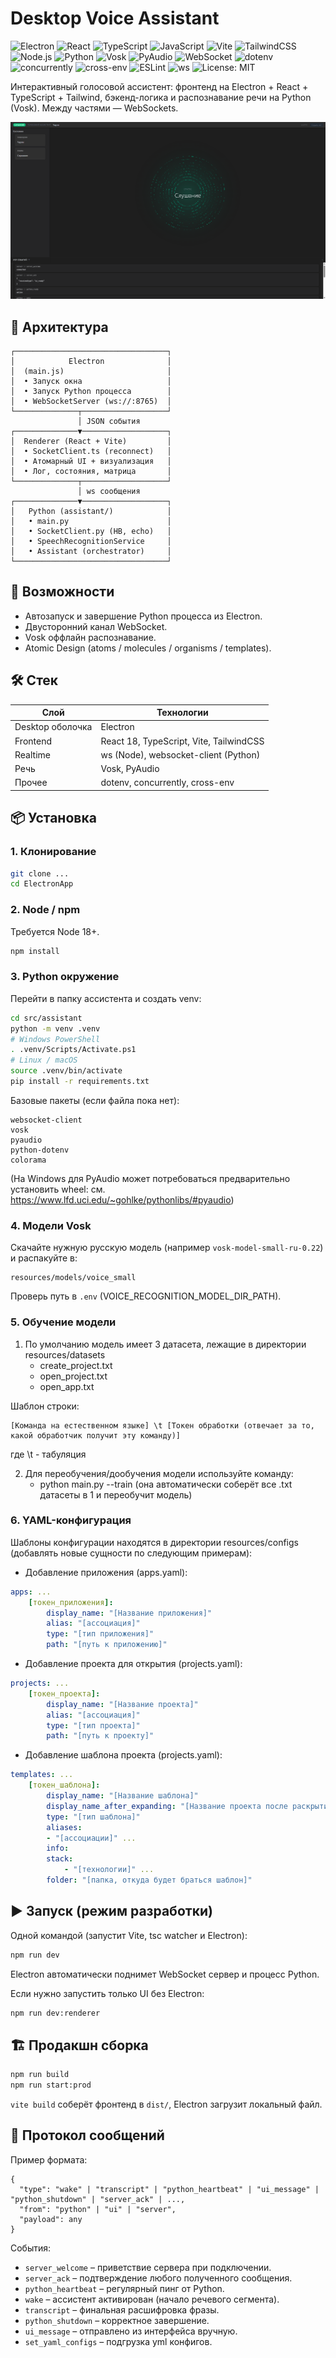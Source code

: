 # Desktop Voice Assistant

<div id="badges">

<img src="https://img.shields.io/badge/Electron-47848F?logo=electron&logoColor=white" alt="Electron" />
<img src="https://img.shields.io/badge/React-149ECA?logo=react&logoColor=white" alt="React" />
<img src="https://img.shields.io/badge/TypeScript-3178C6?logo=typescript&logoColor=white" alt="TypeScript" />
<img src="https://img.shields.io/badge/JavaScript-3178C6?logo=javascript&logoColor=white" alt="JavaScript" />
<img src="https://img.shields.io/badge/Vite-646CFF?logo=vite&logoColor=white" alt="Vite" />
<img src="https://img.shields.io/badge/TailwindCSS-0EA5E9?logo=tailwindcss&logoColor=white" alt="TailwindCSS" />
<img src="https://img.shields.io/badge/Node.js-5FA04E?logo=nodedotjs&logoColor=white" alt="Node.js" />

<img src="https://img.shields.io/badge/Python-3776AB?logo=python&logoColor=white" alt="Python" />
<img src="https://img.shields.io/badge/Vosk-ASR-orange" alt="Vosk" />
<img src="https://img.shields.io/badge/PyAudio-FFB000" alt="PyAudio" />

<img src="https://img.shields.io/badge/WebSocket-ws-3B82F6" alt="WebSocket" />
<img src="https://img.shields.io/badge/dotenv-ECF0F1" alt="dotenv" />
<img src="https://img.shields.io/badge/concurrently-444?logo=npm&logoColor=fff" alt="concurrently" />
<img src="https://img.shields.io/badge/cross--env-2F855A" alt="cross-env" />

<img src="https://img.shields.io/badge/ESLint-4B32C3?logo=eslint&logoColor=white" alt="ESLint" />
<img src="https://img.shields.io/badge/WS_Server-ws%208.x-0A84FF" alt="ws" />

<img src="https://img.shields.io/badge/License-MIT-green" alt="License: MIT" />

</div>

Интерактивный голосовой ассистент: фронтенд на Electron + React + TypeScript + Tailwind, бэкенд-логика и распознавание речи на Python (Vosk). Между частями — WebSockets.

<img src='public/images/preview.png'>

## 🧩 Архитектура
```
┌──────────────────────────────────┐
│            Electron              │
│  (main.js)                       │
│  • Запуск окна                   │
│  • Запуск Python процесса        │
│  • WebSocketServer (ws://:8765)  │
└──────────────┬───────────────────┘
               │ JSON события
┌──────────────▼───────────────────┐
│  Renderer (React + Vite)         │
│  • SocketClient.ts (reconnect)   │
│  • Атомарный UI + визуализация   │
│  • Лог, состояния, матрица       │
└──────────────┬───────────────────┘
               │ ws сообщения
┌──────────────▼───────────────────┐
│   Python (assistant/)            │
│   • main.py                      │
│   • SocketClient.py (HB, echo)   │
│   • SpeechRecognitionService     │
│   • Assistant (orchestrator)     │
└──────────────────────────────────┘
```

## 🚀 Возможности
- Автозапуск и завершение Python процесса из Electron.
- Двусторонний канал WebSocket.
- Vosk оффлайн распознавание.
- Atomic Design (atoms / molecules / organisms / templates).

## 🛠️ Стек
| Слой | Технологии |
|------|------------|
| Desktop оболочка | Electron |
| Frontend | React 18, TypeScript, Vite, TailwindCSS |
| Realtime | ws (Node), websocket-client (Python) |
| Речь | Vosk, PyAudio |
| Прочее | dotenv, concurrently, cross-env |

## 📦 Установка
### 1. Клонирование
```bash
git clone ...
cd ElectronApp
```

### 2. Node / npm
Требуется Node 18+.
```bash
npm install
```

### 3. Python окружение
Перейти в папку ассистента и создать venv:
```bash
cd src/assistant
python -m venv .venv
# Windows PowerShell
. .venv/Scripts/Activate.ps1
# Linux / macOS
source .venv/bin/activate
pip install -r requirements.txt
```
Базовые пакеты (если файла пока нет):
```
websocket-client
vosk
pyaudio
python-dotenv
colorama
```
(На Windows для PyAudio может потребоваться предварительно установить wheel: см. https://www.lfd.uci.edu/~gohlke/pythonlibs/#pyaudio)

### 4. Модели Vosk
Скачайте нужную русскую модель (например `vosk-model-small-ru-0.22`) и распакуйте в:
```
resources/models/voice_small
```
Проверь путь в `.env` (VOICE_RECOGNITION_MODEL_DIR_PATH).

### 5. Обучение модели
1) По умолчанию модель имеет 3 датасета, лежащие в директории resources/datasets
    - create_project.txt
    - open_project.txt
    - open_app.txt

Шаблон строки:
```plaintext
[Команда на естественном языке] \t [Токен обработки (отвечает за то, какой обработчик получит эту команду)]
```
где \t - табуляция

2) Для переобучения/дообучения модели используйте команду:
    - python main.py --train (она автоматически соберёт все .txt датасеты в 1 и переобучит модель)

### 6. YAML-конфигурация
Шаблоны конфигурации находятся в директории resources/configs (добавлять новые сущности по следующим примерам):

- Добавление приложения (apps.yaml):
```yaml
apps: ...
    [токен_приложения]:
        display_name: "[Название приложения]"
        alias: "[ассоциация]"
        type: "[тип приложения]"
        path: "[путь к приложению]"
```

- Добавление проекта для открытия (projects.yaml):
```yaml
projects: ...
    [токен_проекта]:
        display_name: "[Название проекта]"
        alias: "[ассоциация]"
        type: "[тип проекта]"
        path: "[путь к проекту]"
```

- Добавление шаблона проекта (projects.yaml):
```yaml
templates: ...
    [токен_шаблона]:
        display_name: "[Название шаблона]"
        display_name_after_expanding: "[Название проекта после раскрытия]"
        type: "[тип шаблона]"
        aliases:
        - "[ассоциации]" ...
        info:
        stack: 
            - "[технологии]" ...
        folder: "[папка, откуда будет браться шаблон]"
```

## ▶️ Запуск (режим разработки)
Одной командой (запустит Vite, tsc watcher и Electron):
```bash
npm run dev
```
Electron автоматически поднимет WebSocket сервер и процесс Python.

Если нужно запустить только UI без Electron:
```bash
npm run dev:renderer
```

## 🏗️ Продакшн сборка
```bash
npm run build
npm run start:prod
```
`vite build` соберёт фронтенд в `dist/`, Electron загрузит локальный файл.

## 🔌 Протокол сообщений
Пример формата:
```jsonc
{
  "type": "wake" | "transcript" | "python_heartbeat" | "ui_message" | "python_shutdown" | "server_ack" | ...,
  "from": "python" | "ui" | "server",
  "payload": any
}
```
События:
- `server_welcome` – приветствие сервера при подключении.
- `server_ack` – подтверждение любого полученного сообщения.
- `python_heartbeat` – регулярный пинг от Python.
- `wake` – ассистент активирован (начало речевого сегмента).
- `transcript` – финальная расшифровка фразы.
- `python_shutdown` – корректное завершение.
- `ui_message` – отправлено из интерфейса вручную.
- `set_yaml_configs` – подгрузка yml конфигов. 
